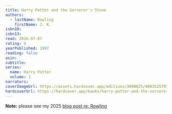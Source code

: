 ```yaml
---
title: Harry Potter and the Sorcerer's Stone
authors:
  - lastName: Rowling
    firstName: J. K.
isbn10:
isbn13:
read: 2016-07-07
rating: 4
yearPublished: 1997
reading: false
asin:
subtitle:
series:
  name: Harry Potter
  volume: 1
narrators:
coverImageUrl: https://assets.hardcover.app/editions/3890025/4883525795702759-58613380.jpg
hardcoverUrl: https://hardcover.app/books/harry-potter-and-the-sorcerers-stone/editions/17239087
---
```


**Note:** please see my 2025 [blog post re: Rowling](/blog/2025/04/jk-rowling)
